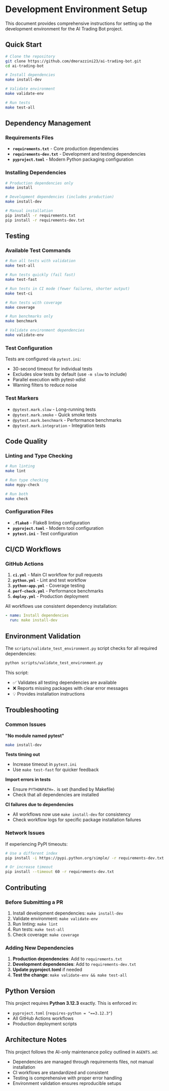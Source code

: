 # Development Environment Setup

This document provides comprehensive instructions for setting up the development environment for the AI Trading Bot project.

## Quick Start

```bash
# Clone the repository
git clone https://github.com/dmorazzini23/ai-trading-bot.git
cd ai-trading-bot

# Install dependencies
make install-dev

# Validate environment
make validate-env

# Run tests
make test-all
```

## Dependency Management

### Requirements Files

- **`requirements.txt`** - Core production dependencies
- **`requirements-dev.txt`** - Development and testing dependencies
- **`pyproject.toml`** - Modern Python packaging configuration

### Installing Dependencies

```bash
# Production dependencies only
make install

# Development dependencies (includes production)
make install-dev

# Manual installation
pip install -r requirements.txt
pip install -r requirements-dev.txt
```

## Testing

### Available Test Commands

```bash
# Run all tests with validation
make test-all

# Run tests quickly (fail fast)
make test-fast

# Run tests in CI mode (fewer failures, shorter output)
make test-ci

# Run tests with coverage
make coverage

# Run benchmarks only
make benchmark

# Validate environment dependencies
make validate-env
```

### Test Configuration

Tests are configured via `pytest.ini`:
- 30-second timeout for individual tests
- Excludes slow tests by default (use `-m slow` to include)
- Parallel execution with pytest-xdist
- Warning filters to reduce noise

### Test Markers

- `@pytest.mark.slow` - Long-running tests
- `@pytest.mark.smoke` - Quick smoke tests  
- `@pytest.mark.benchmark` - Performance benchmarks
- `@pytest.mark.integration` - Integration tests

## Code Quality

### Linting and Type Checking

```bash
# Run linting
make lint

# Run type checking
make mypy-check

# Run both
make check
```

### Configuration Files

- **`.flake8`** - Flake8 linting configuration
- **`pyproject.toml`** - Modern tool configuration
- **`pytest.ini`** - Test configuration

## CI/CD Workflows

### GitHub Actions

1. **`ci.yml`** - Main CI workflow for pull requests
2. **`python.yml`** - Lint and test workflow
3. **`python-app.yml`** - Coverage testing
4. **`perf-check.yml`** - Performance benchmarks
5. **`deploy.yml`** - Production deployment

All workflows use consistent dependency installation:

```yaml
- name: Install dependencies
  run: make install-dev
```

## Environment Validation

The `scripts/validate_test_environment.py` script checks for all required dependencies:

```bash
python scripts/validate_test_environment.py
```

This script:
- ✅ Validates all testing dependencies are available
- ❌ Reports missing packages with clear error messages  
- 💡 Provides installation instructions

## Troubleshooting

### Common Issues

**"No module named pytest"**
```bash
make install-dev
```

**Tests timing out**
- Increase timeout in `pytest.ini`
- Use `make test-fast` for quicker feedback

**Import errors in tests**
- Ensure `PYTHONPATH=.` is set (handled by Makefile)
- Check that all dependencies are installed

**CI failures due to dependencies**
- All workflows now use `make install-dev` for consistency
- Check workflow logs for specific package installation failures

### Network Issues

If experiencing PyPI timeouts:
```bash
# Use a different index
pip install -i https://pypi.python.org/simple/ -r requirements-dev.txt

# Or increase timeout
pip install --timeout 60 -r requirements-dev.txt
```

## Contributing

### Before Submitting a PR

1. Install development dependencies: `make install-dev`
2. Validate environment: `make validate-env`
3. Run linting: `make lint`
4. Run tests: `make test-all`
5. Check coverage: `make coverage`

### Adding New Dependencies

1. **Production dependencies**: Add to `requirements.txt`
2. **Development dependencies**: Add to `requirements-dev.txt`
3. **Update pyproject.toml** if needed
4. **Test the change**: `make validate-env && make test-all`

## Python Version

This project requires **Python 3.12.3** exactly. This is enforced in:
- `pyproject.toml` (`requires-python = "==3.12.3"`)
- All GitHub Actions workflows
- Production deployment scripts

## Architecture Notes

This project follows the AI-only maintenance policy outlined in `AGENTS.md`:
- Dependencies are managed through requirements files, not manual installation
- CI workflows are standardized and consistent
- Testing is comprehensive with proper error handling
- Environment validation ensures reproducible setups